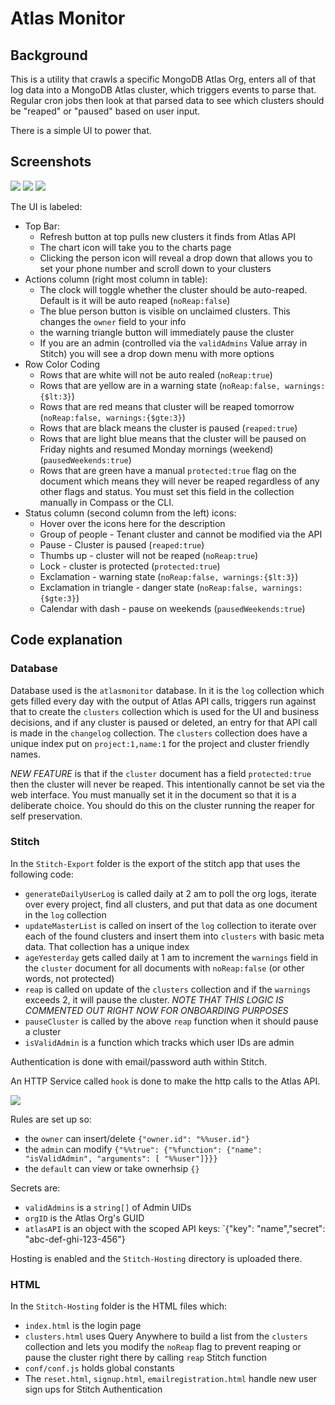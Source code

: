 # Atlas Monitor

## Background
This is a utility that crawls a specific MongoDB Atlas Org, enters all of that log data into a MongoDB Atlas cluster, which triggers events to parse that. Regular cron jobs then look at that parsed data to see which clusters should be "reaped" or "paused" based on user input.

There is a simple UI to power that.

## Screenshots
![](Screenshots/ss01.png)
![](Screenshots/ss02.png)
![](Screenshots/ss03.png)

The UI is labeled:
* Top Bar:
   * Refresh button at top pulls new clusters it finds from Atlas API
   * The chart icon will take you to the charts page
   * Clicking the person icon will reveal a drop down that allows you to set your phone number and scroll down to your clusters
* Actions column (right most column in table):
   * The clock will toggle whether the cluster should be auto-reaped. Default is it will be auto reaped (`noReap:false`)
   * The blue person button is visible on unclaimed clusters. This changes the `owner` field to your info
   * the warning triangle button will immediately pause the cluster 
   * If you are an admin (controlled via the `validAdmins` Value array in Stitch) you will see a drop down menu with more options
* Row Color Coding
   * Rows that are white will not be auto realed (`noReap:true`)
   * Rows that are yellow are in a warning state (`noReap:false, warnings:{$lt:3}`)
   * Rows that are red means that cluster will be reaped tomorrow (`noReap:false, warnings:{$gte:3}`)
   * Rows that are black means the cluster is paused (`reaped:true`)
   * Rows that are light blue means that the cluster will be paused on Friday nights and resumed Monday mornings (weekend) (`pausedWeekends:true`)
   * Rows that are green have a manual `protected:true` flag on the document which means they will never be reaped regardless of any other flags and status. You must set this field in the collection manually in Compass or the CLI.
* Status column (second column from the left) icons:
   * Hover over the icons here for the description
   * Group of people - Tenant cluster and cannot be modified via the API
   * Pause - Cluster is paused (`reaped:true`)
   * Thumbs up - cluster will not be reaped (`noReap:true`)
   * Lock - cluster is protected (`protected:true`)
   * Exclamation - warning state (`noReap:false, warnings:{$lt:3}`)
   * Exclamation in triangle - danger state (`noReap:false, warnings:{$gte:3}`)
   * Calendar with dash - pause on weekends (`pausedWeekends:true`)

## Code explanation
### Database
Database used is the `atlasmonitor` database. In it is the `log` collection which gets filled every day with the output of Atlas API calls, triggers run against that to create the `clusters` collection which is used for the UI and business decisions, and if any cluster is paused or deleted, an entry for that API call is made in the `changelog` collection. The `clusters` collection does have a unique index put on  `project:1,name:1` for the project and cluster friendly names.

*NEW FEATURE* is that if the `cluster` document has a field `protected:true` then the cluster will never be reaped. This intentionally cannot be set via the web interface. You must manually set it in the document so that it is a deliberate choice. You should do this on the cluster running the reaper for self preservation.

### Stitch
In the `Stitch-Export` folder is the export of the stitch app that uses the following code:

* `generateDailyUserLog` is called daily at 2 am to poll the org logs, iterate over every project, find all clusters, and put that data as one document in the `log` collection
* `updateMasterList` is called on insert of the `log` collection to iterate over each of the found clusters and insert them into `clusters` with basic meta data. That collection has a unique index
* `ageYesterday` gets called daily at 1 am to increment the `warnings` field in the `cluster` document for all documents with `noReap:false` (or other words, not protected)
* `reap` is called on update of the `clusters` collection and if the `warnings` exceeds 2, it will pause the cluster. _NOTE THAT THIS LOGIC IS COMMENTED OUT RIGHT NOW FOR ONBOARDING PURPOSES_
* `pauseCluster` is called by the above `reap` function when it should pause a cluster
* `isValidAdmin` is a function which tracks which user IDs are admin

Authentication is done with email/password auth within Stitch.

An HTTP Service called `hook` is done to make the http calls to the Atlas API.

![](Screenshots/ss04.png)

Rules are set up so:
* the `owner` can insert/delete `{"owner.id": "%%user.id"}`
* the `admin` can modify `{"%%true": {"%function": {"name": "isValidAdmin", "arguments": [ "%%user"]}}}`
* the `default` can view or take ownerhsip `{}`

Secrets are:
* `validAdmins` is a `string[]` of Admin UIDs
* `orgID` is the Atlas Org's GUID
* `atlasAPI` is an object with the scoped API keys: `{"key": "name","secret": "abc-def-ghi-123-456"}

Hosting is enabled and the `Stitch-Hosting` directory is uploaded there.

### HTML
In the `Stitch-Hosting` folder is the HTML files which:

* `index.html` is the login page
* `clusters.html` uses Query Anywhere to build a list from the `clusters` collection and lets you modify the `noReap` flag to prevent reaping or pause the cluster right there by calling `reap` Stitch function
* `conf/conf.js` holds global constants 
* The `reset.html`, `signup.html`, `emailregistration.html` handle new user sign ups for Stitch Authentication
